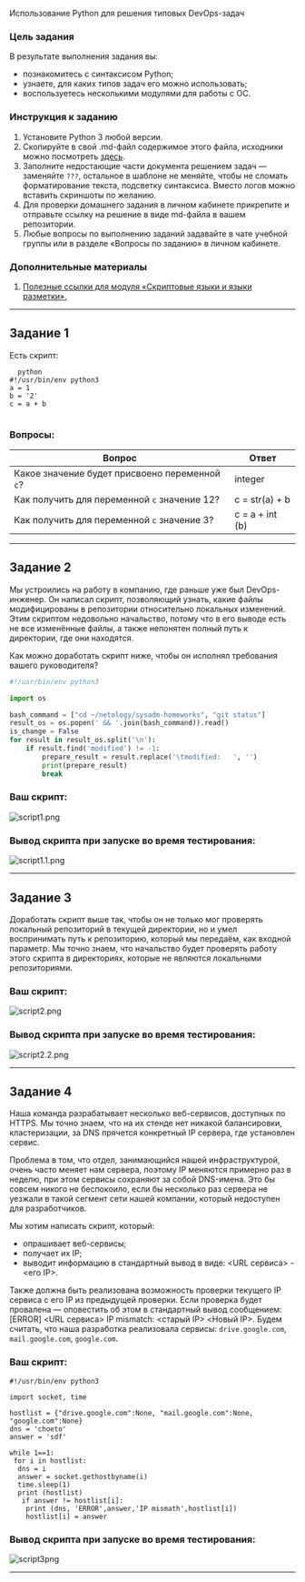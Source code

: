 Использование Python для решения типовых DevOps-задач

### Цель задания

В результате выполнения задания вы:

* познакомитесь с синтаксисом Python;
* узнаете, для каких типов задач его можно использовать;
* воспользуетесь несколькими модулями для работы с ОС.


### Инструкция к заданию

1. Установите Python 3 любой версии.
2. Скопируйте в свой .md-файл содержимое этого файла, исходники можно посмотреть [здесь](https://raw.githubusercontent.com/netology-code/sysadm-homeworks/devsys10/04-script-02-py/README.md).
3. Заполните недостающие части документа решением задач — заменяйте `???`, остальное в шаблоне не меняйте, чтобы не сломать форматирование текста, подсветку синтаксиса. Вместо логов можно вставить скриншоты по желанию.
4. Для проверки домашнего задания в личном кабинете прикрепите и отправьте ссылку на решение в виде md-файла в вашем репозитории.
4. Любые вопросы по выполнению заданий задавайте в чате учебной группы или в разделе «Вопросы по заданию» в личном кабинете.

### Дополнительные материалы

1. [Полезные ссылки для модуля «Скриптовые языки и языки разметки».](https://github.com/netology-code/sysadm-homeworks/tree/devsys10/04-script-03-yaml/additional-info)

------

## Задание 1

Есть скрипт:

```
  python
#!/usr/bin/env python3
a = 1
b = '2'
c = a + b
  
```

### Вопросы:

| Вопрос  | Ответ |
| ------------- | ------------- |
| Какое значение будет присвоено переменной `c`?  | integer |
| Как получить для переменной `c` значение 12?  | c = str(a) + b  |
| Как получить для переменной `c` значение 3?  | c = a + int (b)
------

## Задание 2

Мы устроились на работу в компанию, где раньше уже был DevOps-инженер. Он написал скрипт, позволяющий узнать, какие файлы модифицированы в репозитории относительно локальных изменений. Этим скриптом недовольно начальство, потому что в его выводе есть не все изменённые файлы, а также непонятен полный путь к директории, где они находятся. 

Как можно доработать скрипт ниже, чтобы он исполнял требования вашего руководителя?

```python
#!/usr/bin/env python3

import os

bash_command = ["cd ~/netology/sysadm-homeworks", "git status"]
result_os = os.popen(' && '.join(bash_command)).read()
is_change = False
for result in result_os.split('\n'):
    if result.find('modified') != -1:
        prepare_result = result.replace('\tmodified:   ', '')
        print(prepare_result)
        break
```

### Ваш скрипт:

![script1.png](https://github.com/015fanatik/devops-netology/blob/main/screenshots/script1.png)

### Вывод скрипта при запуске во время тестирования:

![script1.1.png](https://github.com/015fanatik/devops-netology/blob/main/screenshots/script1.1.png)

------

## Задание 3

Доработать скрипт выше так, чтобы он не только мог проверять локальный репозиторий в текущей директории, но и умел воспринимать путь к репозиторию, который мы передаём, как входной параметр. Мы точно знаем, что начальство будет проверять работу этого скрипта в директориях, которые не являются локальными репозиториями.

### Ваш скрипт:


![script2.png](https://github.com/015fanatik/devops-netology/blob/main/screenshots/script2.png)


### Вывод скрипта при запуске во время тестирования:

![script2.2.png](https://github.com/015fanatik/devops-netology/blob/main/screenshots/script2.2.png)

------

## Задание 4

Наша команда разрабатывает несколько веб-сервисов, доступных по HTTPS. Мы точно знаем, что на их стенде нет никакой балансировки, кластеризации, за DNS прячется конкретный IP сервера, где установлен сервис. 

Проблема в том, что отдел, занимающийся нашей инфраструктурой, очень часто меняет нам сервера, поэтому IP меняются примерно раз в неделю, при этом сервисы сохраняют за собой DNS-имена. Это бы совсем никого не беспокоило, если бы несколько раз сервера не уезжали в такой сегмент сети нашей компании, который недоступен для разработчиков. 

Мы хотим написать скрипт, который: 

- опрашивает веб-сервисы; 
- получает их IP; 
- выводит информацию в стандартный вывод в виде: <URL сервиса> - <его IP>. 

Также должна быть реализована возможность проверки текущего IP сервиса c его IP из предыдущей проверки. Если проверка будет провалена — оповестить об этом в стандартный вывод сообщением: [ERROR] <URL сервиса> IP mismatch: <старый IP> <Новый IP>. Будем считать, что наша разработка реализовала сервисы: `drive.google.com`, `mail.google.com`, `google.com`.

### Ваш скрипт:

```
#!/usr/bin/env python3

import socket, time

hostlist = {"drive.google.com":None, "mail.google.com":None, "google.com":None}
dns = 'choeto'
answer = 'sdf'

while 1==1:
 for i in hostlist:
  dns = i
  answer = socket.gethostbyname(i)
  time.sleep(1)
  print (hostlist)
   if answer != hostlist[i]:
    print (dns, 'ERROR',answer,'IP mismath',hostlist[i])
    hostlist[i] = answer
```

### Вывод скрипта при запуске во время тестирования:

![script3png](https://github.com/015fanatik/devops-netology/blob/main/screenshots/script3.png)

------

